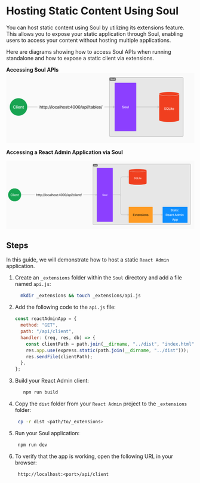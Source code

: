 # Hosting Static Content Using Soul

You can host static content using Soul by utilizing its extensions feature. This allows you to expose your static application through Soul, enabling users to access your content without hosting multiple applications.

Here are diagrams showing how to access Soul APIs when running standalone and how to expose a static client via extensions.

**Accessing Soul APIs**
![soul standalone](../assets/images/soul-standalone.png)

**Accessing a React Admin Application via Soul**

![soul RA app](../assets//images//soul-RA-app.png)

## Steps

In this guide, we will demonstrate how to host a static `React Admin` application.

1. Create an `_extensions` folder within the `Soul` directory and add a file named `api.js`:
   ```sh
     mkdir _extensions && touch _extensions/api.js
   ```
2. Add the following code to the `api.js` file:

   ```js
   const reactAdminApp = {
     method: "GET",
     path: "/api/client",
     handler: (req, res, db) => {
       const clientPath = path.join(__dirname, "../dist", "index.html");
       res.app.use(express.static(path.join(__dirname, "../dist")));
       res.sendFile(clientPath);
     },
   };
   ```

3. Build your React Admin client:

   ```sh
      npm run build
   ```

4. Copy the `dist` folder from your `React Admin` project to the `_extensions` folder:

   ```sh
    cp -r dist <path/to/_extensions>
   ```

5. Run your Soul application:
   ```sh
    npm run dev
   ```
6. To verify that the app is working, open the following URL in your browser:
   ```
    http://localhost:<port>/api/client
   ```
